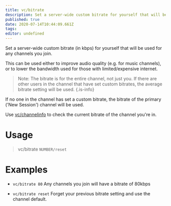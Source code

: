 ```yaml
---
title: vc/bitrate
description: Set a server-wide custom bitrate for yourself that will be used for any channels you join.
published: true
date: 2020-07-14T10:44:09.661Z
tags: 
editor: undefined
---
```


Set a server-wide custom bitrate (in kbps) for yourself that will be used for any channels you join.

This can be used either to improve audio quality (e.g. for music channels), or to lower the bandwidth used for those with limited/expensive internet.

> Note: The bitrate is for the entire channel, not just you. If there are other users in the channel that have set custom bitrates, the average bitrate setting will be used.
{.is-info}

If no one in the channel has set a custom bitrate, the bitrate of the primary ('New Session') channel will be used.

Use [vc/channelinfo](/command/channelinfo) to check the current bitrate of the channel you're in.

# Usage

> vc/bitrate `NUMBER/reset`

# Examples

* `vc/bitrate 80`
Any channels you join will have a bitrate of 80kbps

* `vc/bitrate reset`
Forget your previous bitrate setting and use the channel default.